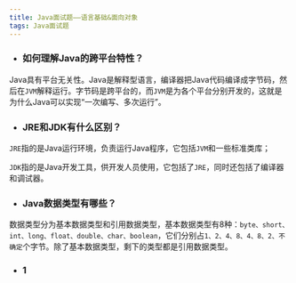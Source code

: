 ```yaml
---
title: Java面试题——语言基础&面向对象
tags: Java面试题
---
```


* ### 如何理解Java的跨平台特性？

​		Java具有平台无关性。Java是解释型语言，编译器把Java代码编译成字节码，然后在`JVM`解释运行。字节码是跨平台的，而`JVM`是为各个平台分别开发的，这就是为什么Java可以实现“一次编写、多次运行”。

* ### JRE和JDK有什么区别？

​		`JRE`指的是Java运行环境，负责运行Java程序，它包括`JVM`和一些标准类库；

​		`JDK`指的是Java开发工具，供开发人员使用，它包括了`JRE`，同时还包括了编译器和调试器。

* ### Java数据类型有哪些？

​	数据类型分为基本数据类型和引用数据类型，基本数据类型有8种：`byte、short、int、long、float、double、char、boolean`，它们分别占`1、2、4、8、4、8、2、不确定`个字节。除了基本数据类型，剩下的类型都是引用数据类型。

* ### 1